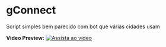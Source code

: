 # gConnect
Script simples bem parecido com bot que várias cidades usam

**Video Preview:**
[![Assista ao vídeo](https://img.youtube.com/vi/RPYPia3zILk/0.jpg)](https://www.youtube.com/watch?v=RPYPia3zILk)
